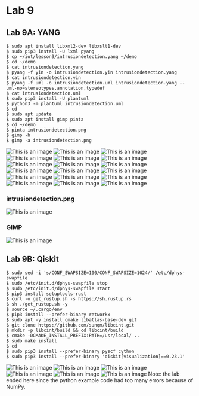 # Lab 9
## Lab 9A: YANG

```ssh
$ sudo apt install libxml2-dev libxslt1-dev
$ sudo pip3 install -U lxml pyang
$ cp ~/iot/lesson9/intrusiondetection.yang ~/demo
$ cd ~/demo
$ cat intrusiondetection.yang
$ pyang -f yin -o intrusiondetection.yin intrusiondetection.yang
$ cat intrusiondetection.yin
$ pyang -f uml -o intrusiondetection.uml intrusiondetection.yang --uml-no=stereotypes,annotation,typedef
$ cat intrusiondetection.uml
$ sudo pip3 install -U plantuml
$ python3 -m plantuml intrusiondetection.uml
$ cd
$ sudo apt update
$ sudo apt install gimp pinta
$ cd ~/demo
$ pinta intrusiondetection.png
$ gimp -h
$ gimp -a intrusiondetection.png
```

![This is an image](https://github.com/Arif12467/Design-6-AIA/blob/4142718f4e689dcb727078f97422d0cf5a2eb992/Lab%209/Photos/Lab%209A%201.png)
![This is an image](https://github.com/Arif12467/Design-6-AIA/blob/4142718f4e689dcb727078f97422d0cf5a2eb992/Lab%209/Photos/Lab%209A%202.png)
![This is an image](https://github.com/Arif12467/Design-6-AIA/blob/4142718f4e689dcb727078f97422d0cf5a2eb992/Lab%209/Photos/Lab%209A%203.png)
![This is an image](https://github.com/Arif12467/Design-6-AIA/blob/4142718f4e689dcb727078f97422d0cf5a2eb992/Lab%209/Photos/Lab%209A%204.png)
![This is an image](https://github.com/Arif12467/Design-6-AIA/blob/4142718f4e689dcb727078f97422d0cf5a2eb992/Lab%209/Photos/Lab%209A%205.png)
![This is an image](https://github.com/Arif12467/Design-6-AIA/blob/4142718f4e689dcb727078f97422d0cf5a2eb992/Lab%209/Photos/Lab%209A%206.png)
![This is an image](https://github.com/Arif12467/Design-6-AIA/blob/4142718f4e689dcb727078f97422d0cf5a2eb992/Lab%209/Photos/Lab%209A%207.png)
![This is an image](https://github.com/Arif12467/Design-6-AIA/blob/4142718f4e689dcb727078f97422d0cf5a2eb992/Lab%209/Photos/Lab%209A%208.png)
![This is an image](https://github.com/Arif12467/Design-6-AIA/blob/4142718f4e689dcb727078f97422d0cf5a2eb992/Lab%209/Photos/Lab%209A%209.png)
![This is an image](https://github.com/Arif12467/Design-6-AIA/blob/4142718f4e689dcb727078f97422d0cf5a2eb992/Lab%209/Photos/Lab%209A%2010.png)
![This is an image](https://github.com/Arif12467/Design-6-AIA/blob/4142718f4e689dcb727078f97422d0cf5a2eb992/Lab%209/Photos/Lab%209A%2011.png)
![This is an image](https://github.com/Arif12467/Design-6-AIA/blob/4142718f4e689dcb727078f97422d0cf5a2eb992/Lab%209/Photos/Lab%209A%2012.png)
![This is an image](https://github.com/Arif12467/Design-6-AIA/blob/4142718f4e689dcb727078f97422d0cf5a2eb992/Lab%209/Photos/Lab%209A%2013.png)
![This is an image](https://github.com/Arif12467/Design-6-AIA/blob/4142718f4e689dcb727078f97422d0cf5a2eb992/Lab%209/Photos/Lab%209A%2014.png)
![This is an image](https://github.com/Arif12467/Design-6-AIA/blob/4142718f4e689dcb727078f97422d0cf5a2eb992/Lab%209/Photos/Lab%209A%2015.png)
![This is an image](https://github.com/Arif12467/Design-6-AIA/blob/4142718f4e689dcb727078f97422d0cf5a2eb992/Lab%209/Photos/Lab%209A%2016.png)
![This is an image](https://github.com/Arif12467/Design-6-AIA/blob/4142718f4e689dcb727078f97422d0cf5a2eb992/Lab%209/Photos/Lab%209A%2017.png)
![This is an image](https://github.com/Arif12467/Design-6-AIA/blob/4142718f4e689dcb727078f97422d0cf5a2eb992/Lab%209/Photos/Lab%209A%2018.png)
### intrusiondetection.png
![This is an image](https://github.com/Arif12467/Design-6-AIA/blob/4142718f4e689dcb727078f97422d0cf5a2eb992/Lab%209/Photos/intrusiondetection.png)
### GIMP
![This is an image](https://github.com/Arif12467/Design-6-AIA/blob/4142718f4e689dcb727078f97422d0cf5a2eb992/Lab%209/Photos/gimp.png)

## Lab 9B: Qiskit

```ssh
$ sudo sed -i 's/CONF_SWAPSIZE=100/CONF_SWAPSIZE=1024/' /etc/dphys-swapfile
$ sudo /etc/init.d/dphys-swapfile stop
$ sudo /etc/init.d/dphys-swapfile start
$ pip3 install setuptools-rust
$ curl -o get_rustup.sh -s https://sh.rustup.rs
$ sh ./get_rustup.sh -y
$ source ~/.cargo/env
$ pip3 install --prefer-binary retworkx
$ sudo apt -y install cmake libatlas-base-dev git
$ git clone https://github.com/sunqm/libcint.git
$ mkdir -p libcint/build && cd libcint/build
$ cmake -DCMAKE_INSTALL_PREFIX:PATH=/usr/local/ ..
$ sudo make install
$ cd
$ sudo pip3 install --prefer-binary pyscf cython
$ sudo pip3 install --prefer-binary 'qiskit[visualization]==0.23.1'
```

![This is an image](https://github.com/Arif12467/Design-6-AIA/blob/4142718f4e689dcb727078f97422d0cf5a2eb992/Lab%209/Photos/Lab%209B%201.png)
![This is an image](https://github.com/Arif12467/Design-6-AIA/blob/4142718f4e689dcb727078f97422d0cf5a2eb992/Lab%209/Photos/Lab%209B%202.png)
![This is an image](https://github.com/Arif12467/Design-6-AIA/blob/4142718f4e689dcb727078f97422d0cf5a2eb992/Lab%209/Photos/Lab%209B%203.png)
![This is an image](https://github.com/Arif12467/Design-6-AIA/blob/339e3bfabfa84b38702e9ae6001481776ac17f64/Lab%209/Photos/Lab%209B%204.png)
![This is an image](https://github.com/Arif12467/Design-6-AIA/blob/339e3bfabfa84b38702e9ae6001481776ac17f64/Lab%209/Photos/Lab%209B%205.png)
![This is an image](https://github.com/Arif12467/Design-6-AIA/blob/339e3bfabfa84b38702e9ae6001481776ac17f64/Lab%209/Photos/Lab%209B%206.png)
Note: the lab ended here since the python example code had too many errors because of NumPy.
